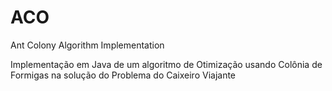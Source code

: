 # ACO
Ant Colony Algorithm Implementation

Implementação em Java de um algoritmo de Otimização usando Colônia de Formigas na solução do Problema do Caixeiro Viajante

